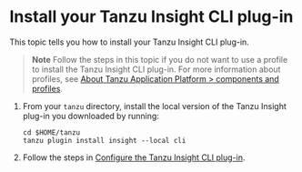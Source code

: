# Install your Tanzu Insight CLI plug-in

This topic tells you how to install your Tanzu Insight CLI plug-in.

> **Note** Follow the steps in this topic if you do not want to use a profile to install
> the Tanzu Insight CLI plug-in. For more information about profiles, see [About Tanzu Application Platform > components and profiles](../../about-package-profiles.hbs.md).

1. From your `tanzu` directory, install the local version of the Tanzu Insight plug-in you downloaded by running:

    ```console
    cd $HOME/tanzu
    tanzu plugin install insight --local cli
    ```

2. Follow the steps in [Configure the Tanzu Insight CLI plug-in](cli-configuration.md).

